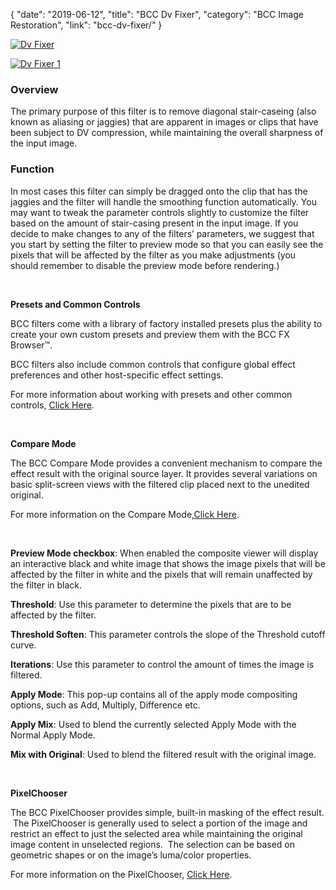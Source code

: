 {
"date": "2019-06-12",
"title": "BCC Dv Fixer",
"category": "BCC Image Restoration",
"link": "bcc-dv-fixer/"
}

 [![Dv Fixer](https://borisfx-com-res.cloudinary.com/image/upload//documentation/continuum/uploads/2013/06/Dv-Fixer.jpg)](https://borisfx-com-res.cloudinary.com/image/upload//documentation/continuum/uploads/2013/06/Dv-Fixer.jpg)


[![Dv Fixer 1](https://borisfx-com-res.cloudinary.com/image/upload//documentation/continuum/uploads/2013/06/Dv-Fixer-1.jpg)](https://borisfx-com-res.cloudinary.com/image/upload//documentation/continuum/uploads/2013/06/Dv-Fixer-1.jpg)


### Overview


The primary purpose of this filter is to remove diagonal stair-caseing (also known as aliasing or jaggies) that are apparent in images or clips that have been subject to DV compression, while maintaining the overall sharpness of the input image.


### Function


In most cases this filter can simply be dragged onto the clip that has the jaggies and the filter will handle the smoothing function automatically. You may want to tweak the parameter controls slightly to customize the filter based on the amount of stair-casing present in the input image. If you decide to make changes to any of the filters’ parameters, we suggest that you start by setting the filter to preview mode so that you can easily see the pixels that will be affected by the filter as you make adjustments (you should remember to disable the preview mode before rendering.)


 


**Presets and Common Controls**


BCC filters come with a library of factory installed presets plus the ability to create your own custom presets and preview them with the BCC FX Browser™.


BCC filters also include common controls that configure global effect preferences and other host-specific effect settings.


For more information about working with presets and other common controls, [Click Here](/documentation/continuum/bcc-common-controls/).

 


**Compare Mode**


The BCC Compare Mode provides a convenient mechanism to compare the effect result with the original source layer. It provides several variations on basic split-screen views with the filtered clip placed next to the unedited original.


For more information on the Compare Mode,[Click Here](/documentation/continuum/bcc-compare-mode/).

 


**Preview Mode checkbox**: When enabled the composite viewer will display an interactive black and white image that shows the image pixels that will be affected by the filter in white and the pixels that will remain unaffected by the filter in black.


**Threshold**: Use this parameter to determine the pixels that are to be affected by the filter.


**Threshold Soften**: This parameter controls the slope of the Threshold cutoff curve.


**Iterations**: Use this parameter to control the amount of times the image is filtered.


**Apply Mode**: This pop-up contains all of the apply mode compositing options, such as Add, Multiply, Difference etc.


**Apply Mix**: Used to blend the currently selected Apply Mode with the Normal Apply Mode.


**Mix with Original**: Used to blend the filtered result with the original image.


 


**PixelChooser**


The BCC PixelChooser provides simple, built-in masking of the effect result.  The PixelChooser is generally used to select a portion of the image and restrict an effect to just the selected area while maintaining the original image content in unselected regions.  The selection can be based on geometric shapes or on the image’s luma/color properties.


For more information on the PixelChooser, [Click Here](/documentation/continuum/bcc-pixel-chooser/).

 